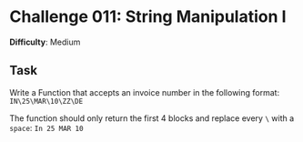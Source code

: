 # Challenge 011: String Manipulation I

**Difficulty**: Medium

## Task

Write a Function that accepts an invoice number in the following format:
`IN\25\MAR\10\ZZ\DE`

The function should only return the first 4 blocks and replace every `\` with a `space`:
`In 25 MAR 10`
